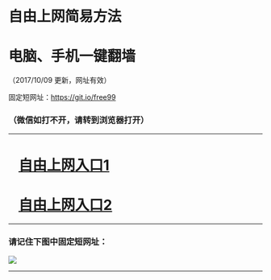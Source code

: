 ﻿# 自由上网简易方法

# 电脑、手机一键翻墙

（2017/10/09 更新，网址有效）

固定短网址：https://git.io/free99

### （微信如打不开，请转到浏览器打开）


***





# &nbsp;&nbsp; <a href="http://ft3133917637.fwq-tz-1001.info/fwqtz01.html?t=100900111092 " target="_blank">自由上网入口1</a>
# &nbsp;&nbsp; <a href="http://ft1575819925.fwq-tz-1002.info/fwqtz02.html?t=100900128222 " target="_blank">自由上网入口2</a>
***

### 请记住下图中固定短网址：

<img src="https://s3-us-west-2.amazonaws.com/fwq-1001/yjfq-20170905okok.png" /> 


***

